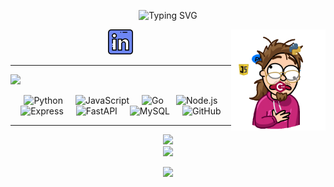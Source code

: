 <!--💬 TYPING SVG GREETING -->



<p align="center">
  <img src="https://readme-typing-svg.demolab.com?font=Fira+Code&weight=500&size=22&duration=2000&pause=500&color=27ae60&center=true&vCenter=true&width=600&lines=Hello,+I'm+Pranesh!;Full-Stack+Developer+|+Cloud+Enthusiast;Always+Learning+%26+Coding" alt="Typing SVG"/>
</p>

<img align="right" width="30%" src="Programming.gif">

<!--🌐 Social Media -->
<p align="center">
  <a href="https://www.linkedin.com/in/pranesh-raghu"><img src="https://raw.githubusercontent.com/8bithemant/8bithemant/master/linkedin.png" width="40"/></a>
</p>

---
<!--🛠️ Languages & Tools-->
  <img src = "https://media2.giphy.com/media/QssGEmpkyEOhBCb7e1/giphy.gif?cid=ecf05e47a0n3gi1bfqntqmob8g9aid1oyj2wr3ds3mg700bl&rid=giphy.gif" width = "25">

<p align="center">
  <img alt="Python" src="https://techstack-generator.vercel.app/python-icon.svg" width="50" style="margin:0 8px;" />
  <img alt="JavaScript" src="https://techstack-generator.vercel.app/js-icon.svg" width="50" style="margin:0 8px;" />
  <img alt="Go" src="https://skillicons.dev/icons?i=go" width="50" style="margin:0 8px;" />
  <img alt="Node.js" src="https://skillicons.dev/icons?i=nodejs" width="50" style="margin:0 8px;" />
  <img alt="Express" src="https://skillicons.dev/icons?i=express" width="50" style="margin:0 8px;" />
  <img alt="FastAPI" src="https://skillicons.dev/icons?i=fastapi" width="50" style="margin:0 8px;" />
  <img alt="MySQL" src="https://techstack-generator.vercel.app/mysql-icon.svg" width="50" style="margin:0 8px;" />
  <img alt="GitHub" src="https://skillicons.dev/icons?i=github" width="50" style="margin:0 8px;" />
</p>

---
<!--💻 GitHub Stats & Streak -->
<p align="center">
  <img src="https://gh-readme-profile.vercel.app/api?username=Pranesh-Raghu&theme=github_dark_tritanopia&border_radius=17.5&hide_border=true&stroke_color=1F6FEB&bg_color=0D1117" />
  <br>
  <img src="https://github-readme-streak-stats.herokuapp.com/?user=Pranesh-Raghu&theme=github-dark-blue&hide_border=true" />
  <br>
</p>

<!--📊 Top Languages -->
<p align="center">
  <img src="https://github-readme-stats.vercel.app/api/top-langs/?username=Pranesh-Raghu&theme=github_dark&hide_border=true&no-bg=true&langs_count=8"/>
</p>

